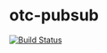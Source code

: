 # otc-pubsub
[![Build Status](https://travis-ci.org/OleConsignado/otc-pubsub.svg?branch=master)](https://travis-ci.org/OleConsignado/otc-pubsub)
